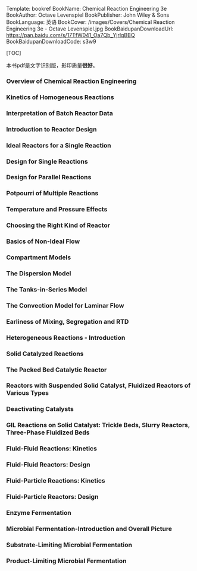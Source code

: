 Template: bookref
BookName: Chemical Reaction Engineering 3e
BookAuthor: Octave Levenspiel
BookPublisher: John Wiley & Sons
BookLanguage: 英语
BookCover: /images/Covers/Chemical Reaction Engineering 3e - Octave Levenspiel.jpg
BookBaidupanDownloadUrl: https://pan.baidu.com/s/17TfW041_Oa7Qb_YjrlqBBQ 
BookBaidupanDownloadCode: s3w9

[TOC]

本书pdf是文字识别版，影印质量**很好**。


### Overview of Chemical Reaction Engineering

### Kinetics of Homogeneous Reactions

### Interpretation of Batch Reactor Data

### Introduction to Reactor Design

### Ideal Reactors for a Single Reaction

### Design for Single Reactions

### Design for Parallel Reactions

### Potpourri of Multiple Reactions

### Temperature and Pressure Effects

### Choosing the Right Kind of Reactor

### Basics of Non-Ideal Flow

### Compartment Models

### The Dispersion Model

### The Tanks-in-Series Model

### The Convection Model for Laminar Flow

### Earliness of Mixing, Segregation and RTD

### Heterogeneous Reactions - Introduction

### Solid Catalyzed Reactions

### The Packed Bed Catalytic Reactor
### Reactors with Suspended Solid Catalyst, Fluidized Reactors of Various Types

### Deactivating Catalysts

### GIL Reactions on Solid Catalyst: Trickle Beds, Slurry Reactors, Three-Phase Fluidized Beds

### Fluid-Fluid Reactions: Kinetics

### Fluid-Fluid Reactors: Design

### Fluid-Particle Reactions: Kinetics
### Fluid-Particle Reactors: Design

### Enzyme Fermentation

### Microbial Fermentation-Introduction and Overall Picture 

### Substrate-Limiting Microbial Fermentation

### Product-Limiting Microbial Fermentation
